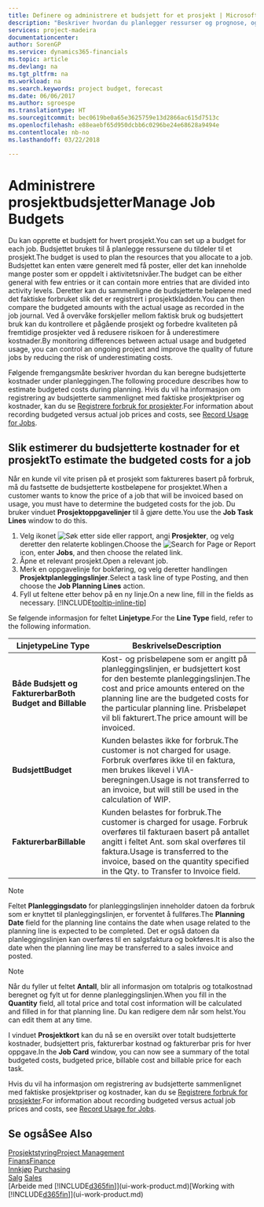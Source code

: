 ```yaml
---
title: Definere og administrere et budsjett for et prosjekt | Microsoft-dokumentasjon
description: "Beskriver hvordan du planlegger ressurser og prognose, og styrer prosjektkostnader ved å definere et budsjett for hvert prosjekt."
services: project-madeira
documentationcenter: 
author: SorenGP
ms.service: dynamics365-financials
ms.topic: article
ms.devlang: na
ms.tgt_pltfrm: na
ms.workload: na
ms.search.keywords: project budget, forecast
ms.date: 06/06/2017
ms.author: sgroespe
ms.translationtype: HT
ms.sourcegitcommit: bec0619be0a65e3625759e13d2866ac615d7513c
ms.openlocfilehash: e88eaebf65d950dcbb6c0296be24e68628a9494e
ms.contentlocale: nb-no
ms.lasthandoff: 03/22/2018

---
```

# <a name="manage-job-budgets"></a><span data-ttu-id="385be-103">Administrere prosjektbudsjetter</span><span class="sxs-lookup"><span data-stu-id="385be-103">Manage Job Budgets</span></span>
<span data-ttu-id="385be-104">Du kan opprette et budsjett for hvert prosjekt.</span><span class="sxs-lookup"><span data-stu-id="385be-104">You can set up a budget for each job.</span></span> <span data-ttu-id="385be-105">Budsjettet brukes til å planlegge ressursene du tildeler til et prosjekt.</span><span class="sxs-lookup"><span data-stu-id="385be-105">The budget is used to plan the resources that you allocate to a job.</span></span> <span data-ttu-id="385be-106">Budsjettet kan enten være generelt med få poster, eller det kan inneholde mange poster som er oppdelt i aktivitetsnivåer.</span><span class="sxs-lookup"><span data-stu-id="385be-106">The budget can be either general with few entries or it can contain more entries that are divided into activity levels.</span></span> <span data-ttu-id="385be-107">Deretter kan du sammenligne de budsjetterte beløpene med det faktiske forbruket slik det er registrert i prosjektkladden.</span><span class="sxs-lookup"><span data-stu-id="385be-107">You can then compare the budgeted amounts with the actual usage as recorded in the job journal.</span></span> <span data-ttu-id="385be-108">Ved å overvåke forskjeller mellom faktisk bruk og budsjettert bruk kan du kontrollere et pågående prosjekt og forbedre kvaliteten på fremtidige prosjekter ved å redusere risikoen for å underestimere kostnader.</span><span class="sxs-lookup"><span data-stu-id="385be-108">By monitoring differences between actual usage and budgeted usage, you can control an ongoing project and improve the quality of future jobs by reducing the risk of underestimating costs.</span></span>

<span data-ttu-id="385be-109">Følgende fremgangsmåte beskriver hvordan du kan beregne budsjetterte kostnader under planleggingen.</span><span class="sxs-lookup"><span data-stu-id="385be-109">The following procedure describes how to estimate budgeted costs during planning.</span></span> <span data-ttu-id="385be-110">Hvis du vil ha informasjon om registrering av budsjetterte sammenlignet med faktiske prosjektpriser og kostnader, kan du se [Registrere forbruk for prosjekter](projects-how-record-job-usage.md).</span><span class="sxs-lookup"><span data-stu-id="385be-110">For information about recording budgeted versus actual job prices and costs, see [Record Usage for Jobs](projects-how-record-job-usage.md).</span></span>  

## <a name="JobBudgetCosts"></a> <span data-ttu-id="385be-111">Slik estimerer du budsjetterte kostnader for et prosjekt</span><span class="sxs-lookup"><span data-stu-id="385be-111">To estimate the budgeted costs for a job</span></span>
<span data-ttu-id="385be-112">Når en kunde vil vite prisen på et prosjekt som faktureres basert på forbruk, må du fastsette de budsjetterte kostbeløpene for prosjektet.</span><span class="sxs-lookup"><span data-stu-id="385be-112">When a customer wants to know the price of a job that will be invoiced based on usage, you must have to determine the budgeted costs for the job.</span></span> <span data-ttu-id="385be-113">Du bruker vinduet **Prosjektoppgavelinjer** til å gjøre dette.</span><span class="sxs-lookup"><span data-stu-id="385be-113">You use the **Job Task Lines** window to do this.</span></span>

1. <span data-ttu-id="385be-114">Velg ikonet ![Søk etter side eller rapport](media/ui-search/search_small.png "Søk etter side eller rapport"), angi **Prosjekter**, og velg deretter den relaterte koblingen.</span><span class="sxs-lookup"><span data-stu-id="385be-114">Choose the ![Search for Page or Report](media/ui-search/search_small.png "Search for Page or Report icon") icon, enter **Jobs**, and then choose the related link.</span></span>  
2. <span data-ttu-id="385be-115">Åpne et relevant prosjekt.</span><span class="sxs-lookup"><span data-stu-id="385be-115">Open a relevant job.</span></span>
3. <span data-ttu-id="385be-116">Merk en oppgavelinje for bokføring, og velg deretter handlingen **Prosjektplanleggingslinjer**.</span><span class="sxs-lookup"><span data-stu-id="385be-116">Select a task line of type Posting, and then choose the **Job Planning Lines** action.</span></span>
4. <span data-ttu-id="385be-117">Fyll ut feltene etter behov på en ny linje.</span><span class="sxs-lookup"><span data-stu-id="385be-117">On a new line, fill in the fields as necessary.</span></span> [!INCLUDE[tooltip-inline-tip](includes/tooltip-inline-tip_md.md)]   

<span data-ttu-id="385be-118">Se følgende informasjon for feltet **Linjetype**.</span><span class="sxs-lookup"><span data-stu-id="385be-118">For the **Line Type** field, refer to the following information.</span></span>  

| <span data-ttu-id="385be-119">Linjetype</span><span class="sxs-lookup"><span data-stu-id="385be-119">Line Type</span></span> | <span data-ttu-id="385be-120">Beskrivelse</span><span class="sxs-lookup"><span data-stu-id="385be-120">Description</span></span> |
| --- | --- |
| <span data-ttu-id="385be-121">**Både Budsjett og Fakturerbar**</span><span class="sxs-lookup"><span data-stu-id="385be-121">**Both Budget and Billable**</span></span> |<span data-ttu-id="385be-122">Kost- og prisbeløpene som er angitt på planleggingslinjen, er budsjettert kost for den bestemte planleggingslinjen.</span><span class="sxs-lookup"><span data-stu-id="385be-122">The cost and price amounts entered on the planning line are the budgeted costs for the particular planning line.</span></span> <span data-ttu-id="385be-123">Prisbeløpet vil bli fakturert.</span><span class="sxs-lookup"><span data-stu-id="385be-123">The price amount will be invoiced.</span></span> |
| <span data-ttu-id="385be-124">**Budsjett**</span><span class="sxs-lookup"><span data-stu-id="385be-124">**Budget**</span></span> |<span data-ttu-id="385be-125">Kunden belastes ikke for forbruk.</span><span class="sxs-lookup"><span data-stu-id="385be-125">The customer is not charged for usage.</span></span> <span data-ttu-id="385be-126">Forbruk overføres ikke til en faktura, men brukes likevel i VIA-beregningen.</span><span class="sxs-lookup"><span data-stu-id="385be-126">Usage is not transferred to an invoice, but will still be used in the calculation of WIP.</span></span> |
| <span data-ttu-id="385be-127">**Fakturerbar**</span><span class="sxs-lookup"><span data-stu-id="385be-127">**Billable**</span></span> |<span data-ttu-id="385be-128">Kunden belastes for forbruk.</span><span class="sxs-lookup"><span data-stu-id="385be-128">The customer is charged for usage.</span></span> <span data-ttu-id="385be-129">Forbruk overføres til fakturaen basert på antallet angitt i feltet Ant. som skal overføres til faktura.</span><span class="sxs-lookup"><span data-stu-id="385be-129">Usage is transferred to the invoice, based on the quantity specified in the Qty. to Transfer to Invoice field.</span></span> |

> [!NOTE]  
>   <span data-ttu-id="385be-130">Feltet **Planleggingsdato** for planleggingslinjen inneholder datoen da forbruk som er knyttet til planleggingslinjen, er forventet å fullføres.</span><span class="sxs-lookup"><span data-stu-id="385be-130">The **Planning Date** field for the planning line contains the date when usage related to the planning line is expected to be completed.</span></span> <span data-ttu-id="385be-131">Det er også datoen da planleggingslinjen kan overføres til en salgsfaktura og bokføres.</span><span class="sxs-lookup"><span data-stu-id="385be-131">It is also the date when the planning line may be transferred to a sales invoice and posted.</span></span>  

> [!NOTE]  
>   <span data-ttu-id="385be-132">Når du fyller ut feltet **Antall**, blir all informasjon om totalpris og totalkostnad beregnet og fylt ut for denne planleggingslinjen.</span><span class="sxs-lookup"><span data-stu-id="385be-132">When you fill in the **Quantity** field, all total price and total cost information will be calculated and filled in for that planning line.</span></span> <span data-ttu-id="385be-133">Du kan redigere dem når som helst.</span><span class="sxs-lookup"><span data-stu-id="385be-133">You can edit them at any time.</span></span>

<span data-ttu-id="385be-134">I vinduet **Prosjektkort** kan du nå se en oversikt over totalt budsjetterte kostnader, budsjettert pris, fakturerbar kostnad og fakturerbar pris for hver oppgave.</span><span class="sxs-lookup"><span data-stu-id="385be-134">In the **Job Card** window, you can now see a summary of the total budgeted costs, budgeted price, billable cost and billable price for each task.</span></span>

<span data-ttu-id="385be-135">Hvis du vil ha informasjon om registrering av budsjetterte sammenlignet med faktiske prosjektpriser og kostnader, kan du se [Registrere forbruk for prosjekter](projects-how-record-job-usage.md).</span><span class="sxs-lookup"><span data-stu-id="385be-135">For information about recording budgeted versus actual job prices and costs, see [Record Usage for Jobs](projects-how-record-job-usage.md).</span></span>

## <a name="see-also"></a><span data-ttu-id="385be-136">Se også</span><span class="sxs-lookup"><span data-stu-id="385be-136">See Also</span></span>
[<span data-ttu-id="385be-137">Prosjektstyring</span><span class="sxs-lookup"><span data-stu-id="385be-137">Project Management</span></span>](projects-manage-projects.md)  
[<span data-ttu-id="385be-138">Finans</span><span class="sxs-lookup"><span data-stu-id="385be-138">Finance</span></span>](finance.md)  
<span data-ttu-id="385be-139">[Innkjøp](purchasing-manage-purchasing.md)       </span><span class="sxs-lookup"><span data-stu-id="385be-139">[Purchasing](purchasing-manage-purchasing.md)       </span></span>  
<span data-ttu-id="385be-140">[Salg](sales-manage-sales.md)    </span><span class="sxs-lookup"><span data-stu-id="385be-140">[Sales](sales-manage-sales.md)    </span></span>  
<span data-ttu-id="385be-141">[Arbeide med [!INCLUDE[d365fin](includes/d365fin_md.md)]](ui-work-product.md)</span><span class="sxs-lookup"><span data-stu-id="385be-141">[Working with [!INCLUDE[d365fin](includes/d365fin_md.md)]](ui-work-product.md)</span></span>  

